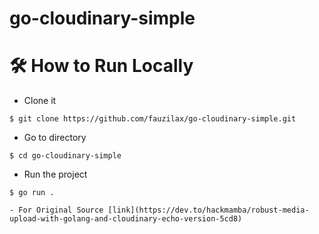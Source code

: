 # go-cloudinary-simple

# 🛠️ How to Run Locally

- Clone it

```
$ git clone https://github.com/fauzilax/go-cloudinary-simple.git
```

- Go to directory

```
$ cd go-cloudinary-simple
```
- Run the project
```
$ go run .

- For Original Source [link](https://dev.to/hackmamba/robust-media-upload-with-golang-and-cloudinary-echo-version-5cd8)
